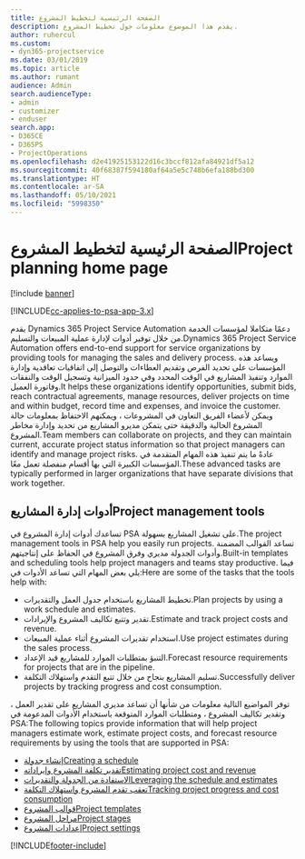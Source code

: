 ```yaml
---
title: الصفحة الرئيسية لتخطيط المشروع
description: يقدم هذا الموضوع معلومات حول تخطيط المشروع.
author: ruhercul
ms.custom:
- dyn365-projectservice
ms.date: 03/01/2019
ms.topic: article
ms.author: rumant
audience: Admin
search.audienceType:
- admin
- customizer
- enduser
search.app:
- D365CE
- D365PS
- ProjectOperations
ms.openlocfilehash: d2e41925153122d16c3bccf812afa84921df5a12
ms.sourcegitcommit: 40f68387f594180af64a5e5c748b6efa188bd300
ms.translationtype: HT
ms.contentlocale: ar-SA
ms.lasthandoff: 05/10/2021
ms.locfileid: "5998350"
---
```

# <a name="project-planning-home-page"></a><span data-ttu-id="e46cf-103">الصفحة الرئيسية لتخطيط المشروع</span><span class="sxs-lookup"><span data-stu-id="e46cf-103">Project planning home page</span></span>

[!include [banner](../includes/psa-now-project-operations.md)]

[!INCLUDE[cc-applies-to-psa-app-3.x](../includes/cc-applies-to-psa-app-3x.md)]

<span data-ttu-id="e46cf-104">يقدم Dynamics 365 Project Service Automation دعمًا متكاملا لمؤسسات الخدمة من خلال توفير أدوات لإدارة عملية المبيعات والتسليم.</span><span class="sxs-lookup"><span data-stu-id="e46cf-104">Dynamics 365 Project Service Automation offers end-to-end support for service organizations by providing tools for managing the sales and delivery process.</span></span> <span data-ttu-id="e46cf-105">ويساعد هذه المؤسسات على تحديد الفرص وتقديم العطاءات والتوصل إلى اتفاقيات تعاقدية وإدارة الموارد وتنفيذ المشاريع في الوقت المحدد وفي حدود الميزانية وتسجيل الوقت والنفقات وفاتورة العميل.</span><span class="sxs-lookup"><span data-stu-id="e46cf-105">It helps these organizations identify opportunities, submit bids, reach contractual agreements, manage resources, deliver projects on time and within budget, record time and expenses, and invoice the customer.</span></span> <span data-ttu-id="e46cf-106">ويمكن لأعضاء الفريق التعاون في المشروعات ، ويمكنهم الاحتفاظ بمعلومات حالة المشروع الحالية والدقيقة حتى يتمكن مديرو المشاريع من تحديد وإدارة مخاطر المشروع.</span><span class="sxs-lookup"><span data-stu-id="e46cf-106">Team members can collaborate on projects, and they can maintain current, accurate project status information so that project managers can identify and manage project risks.</span></span> <span data-ttu-id="e46cf-107">عادةً ما يتم تنفيذ هذه المهام المتقدمة في المؤسسات الكبيرة التي بها أقسام منفصلة تعمل معًا.</span><span class="sxs-lookup"><span data-stu-id="e46cf-107">These advanced tasks are typically performed in larger organizations that have separate divisions that work together.</span></span>

## <a name="project-management-tools"></a><span data-ttu-id="e46cf-108">أدوات إدارة المشاريع</span><span class="sxs-lookup"><span data-stu-id="e46cf-108">Project management tools</span></span>

<span data-ttu-id="e46cf-109">تساعدك أدوات إدارة المشروع في PSA على تشغيل المشاريع بسهولة.</span><span class="sxs-lookup"><span data-stu-id="e46cf-109">The project management tools in PSA help you easily run projects.</span></span> <span data-ttu-id="e46cf-110">تساعد القوالب المضمنة وأدوات الجدولة مديري وفرق المشروع في الحفاظ على إنتاجيتهم.</span><span class="sxs-lookup"><span data-stu-id="e46cf-110">Built-in templates and scheduling tools help project managers and teams stay productive.</span></span> <span data-ttu-id="e46cf-111">فيما يلي بعض المهام التي تساعد الأدوات في:</span><span class="sxs-lookup"><span data-stu-id="e46cf-111">Here are some of the tasks that the tools help with:</span></span>

- <span data-ttu-id="e46cf-112">تخطيط المشاريع باستخدام جدول العمل والتقديرات.</span><span class="sxs-lookup"><span data-stu-id="e46cf-112">Plan projects by using a work schedule and estimates.</span></span>
- <span data-ttu-id="e46cf-113">تقدير وتتبع تكاليف المشروع والإيرادات.</span><span class="sxs-lookup"><span data-stu-id="e46cf-113">Estimate and track project costs and revenue.</span></span>
- <span data-ttu-id="e46cf-114">استخدام تقديرات المشروع أثناء عملية المبيعات.</span><span class="sxs-lookup"><span data-stu-id="e46cf-114">Use project estimates during the sales process.</span></span>
- <span data-ttu-id="e46cf-115">التنبؤ بمتطلبات الموارد للمشاريع قيد الإعداد.</span><span class="sxs-lookup"><span data-stu-id="e46cf-115">Forecast resource requirements for projects that are in the pipeline.</span></span>
- <span data-ttu-id="e46cf-116">تسليم المشاريع بنجاح من خلال تتبع التقدم واستهلاك التكلفة.</span><span class="sxs-lookup"><span data-stu-id="e46cf-116">Successfully deliver projects by tracking progress and cost consumption.</span></span>

<span data-ttu-id="e46cf-117">توفر المواضيع التالية معلومات من شأنها أن تساعد مديري المشاريع على تقدير العمل ، وتقدير تكاليف المشروع ، ومتطلبات الموارد المتوقعة باستخدام الأدوات المدعومة في PSA:</span><span class="sxs-lookup"><span data-stu-id="e46cf-117">The following topics provide information that will help project managers estimate work, estimate project costs, and forecast resource requirements by using the tools that are supported in PSA:</span></span>

- [<span data-ttu-id="e46cf-118">إنشاء جدولة</span><span class="sxs-lookup"><span data-stu-id="e46cf-118">Creating a schedule</span></span>](project-creating.md)
- [<span data-ttu-id="e46cf-119">تقدير تكلفة المشروع وإيراداته</span><span class="sxs-lookup"><span data-stu-id="e46cf-119">Estimating project cost and revenue</span></span>](project-estimating.md)
- [<span data-ttu-id="e46cf-120">الاستفادة من الجدولة والتقديرات</span><span class="sxs-lookup"><span data-stu-id="e46cf-120">Leveraging the schedule and estimates</span></span>](project-leveraging.md)
- [<span data-ttu-id="e46cf-121">تعقب تقدم المشروع واستهلاك التكلفة‬</span><span class="sxs-lookup"><span data-stu-id="e46cf-121">Tracking project progress and cost consumption</span></span>](project-tracking.md)
- [<span data-ttu-id="e46cf-122">قوالب المشروع</span><span class="sxs-lookup"><span data-stu-id="e46cf-122">Project templates</span></span>](project-templates.md)
- [<span data-ttu-id="e46cf-123">مراحل المشروع</span><span class="sxs-lookup"><span data-stu-id="e46cf-123">Project stages</span></span>](project-stages.md)
- [<span data-ttu-id="e46cf-124">إعدادات المشروع</span><span class="sxs-lookup"><span data-stu-id="e46cf-124">Project settings</span></span>](project-settings.md)


[!INCLUDE[footer-include](../includes/footer-banner.md)]